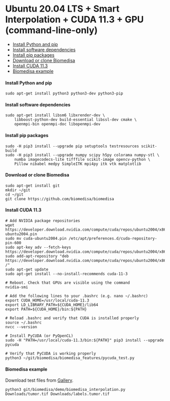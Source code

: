 # Ubuntu 20.04 LTS + Smart Interpolation + CUDA 11.3 + GPU (command-line-only)

- [Install Python and pip](#install-python-and-pip)
- [Install software dependencies](#install-software-dependencies)
- [Install pip packages](#install-pip-packages)
- [Download or clone Biomedisa](#download-or-clone-biomedisa)
- [Install CUDA 11.3](#install-cuda-11.3)
- [Biomedisa example](#biomedisa-example)

#### Install Python and pip
```
sudo apt-get install python3 python3-dev python3-pip
```

#### Install software dependencies
```
sudo apt-get install libsm6 libxrender-dev \
    libboost-python-dev build-essential libssl-dev cmake \
    openmpi-bin openmpi-doc libopenmpi-dev
```

#### Install pip packages
```
sudo -H pip3 install --upgrade pip setuptools testresources scikit-build
sudo -H pip3 install --upgrade numpy scipy h5py colorama numpy-stl \
    numba imagecodecs-lite tifffile scikit-image opencv-python \
    Pillow nibabel medpy SimpleITK mpi4py itk vtk matplotlib
```

#### Download or clone Biomedisa
```
sudo apt-get install git
mkdir ~/git
cd ~/git
git clone https://github.com/biomedisa/biomedisa
```

#### Install CUDA 11.3
```
# Add NVIDIA package repositories
wget https://developer.download.nvidia.com/compute/cuda/repos/ubuntu2004/x86_64/cuda-ubuntu2004.pin
sudo mv cuda-ubuntu2004.pin /etc/apt/preferences.d/cuda-repository-pin-600
sudo apt-key adv --fetch-keys https://developer.download.nvidia.com/compute/cuda/repos/ubuntu2004/x86_64/3bf863cc.pub
sudo add-apt-repository "deb https://developer.download.nvidia.com/compute/cuda/repos/ubuntu2004/x86_64/ /"
sudo apt-get update
sudo apt-get install --no-install-recommends cuda-11-3

# Reboot. Check that GPUs are visible using the command
nvidia-smi

# Add the following lines to your .bashrc (e.g. nano ~/.bashrc)
export CUDA_HOME=/usr/local/cuda-11.3
export LD_LIBRARY_PATH=${CUDA_HOME}/lib64
export PATH=${CUDA_HOME}/bin:${PATH}

# Reload .bashrc and verify that CUDA is installed properly
source ~/.bashrc
nvcc --version

# Install PyCUDA (or PyOpenCL)
sudo -H "PATH=/usr/local/cuda-11.3/bin:${PATH}" pip3 install --upgrade pycuda

# Verify that PyCUDA is working properly
python3 ~/git/biomedisa/biomedisa_features/pycuda_test.py
```

#### Biomedisa example
Download test files from [Gallery](https://biomedisa.de/gallery/).
```
python3 git/biomedisa/demo/biomedisa_interpolation.py Downloads/tumor.tif Downloads/labels.tumor.tif
```

